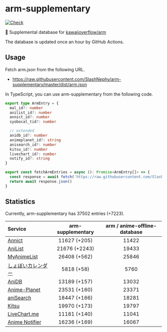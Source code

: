 # arm-supplementary

[![Check](https://github.com/SlashNephy/arm-supplementary/actions/workflows/check-node.yml/badge.svg)](https://github.com/SlashNephy/arm-supplementary/actions/workflows/check-node.yml)

💊 Supplemental database for [kawaiioverflow/arm](https://github.com/kawaiioverflow/arm)

The database is updated once an hour by GitHub Actions.

## Usage

Fetch arm.json from the following URL.

- https://raw.githubusercontent.com/SlashNephy/arm-supplementary/master/dist/arm.json

In TypeScript, you can use arm-supplementary from the following code.

```TypeScript
export type ArmEntry = {
  mal_id?: number
  anilist_id?: number
  annict_id?: number
  syobocal_tid?: number

  // extended
  anidb_id?: number
  animeplanet_id?: string
  anisearch_id?: number
  kitsu_id?: number
  livechart_id?: number
  notify_id?: string
}

export const fetchArmEntries = async (): Promise<ArmEntry[]> => {
  const response = await fetch('https://raw.githubusercontent.com/SlashNephy/arm-supplementary/master/dist/arm.json')
  return await response.json()
}
```

## Statistics

Currently, arm-supplementary has 37502 entries (+7223).

| Service                                     | arm-supplementary | arm / anime-offline-database |
| :------------------------------------------ | :---------------: | :--------------------------: |
| [Annict](https://annict.com)                |   11627 (+205)    |            11422             |
| [AniList](https://anilist.co)               |   21676 (+2243)   |            19433             |
| [MyAnimeList](https://myanimelist.net)      |   26408 (+562)    |            25846             |
| [しょぼいカレンダー](https://cal.syoboi.jp) |    5818 (+58)     |             5760             |
| [AniDB](https://anidb.net)                  |   13189 (+157)    |            13032             |
| [Anime-Planet](https://anime-planet.com)    |   23531 (+160)    |            23371             |
| [aniSearch](https://anisearch.com)          |   18447 (+166)    |            18281             |
| [Kitsu](https://kitsu.io)                   |   19970 (+173)    |            19797             |
| [LiveChart.me](https://livechart.me)        |   11181 (+140)    |            11041             |
| [Anime Notifier](https://notify.moe)        |   16236 (+169)    |            16067             |
